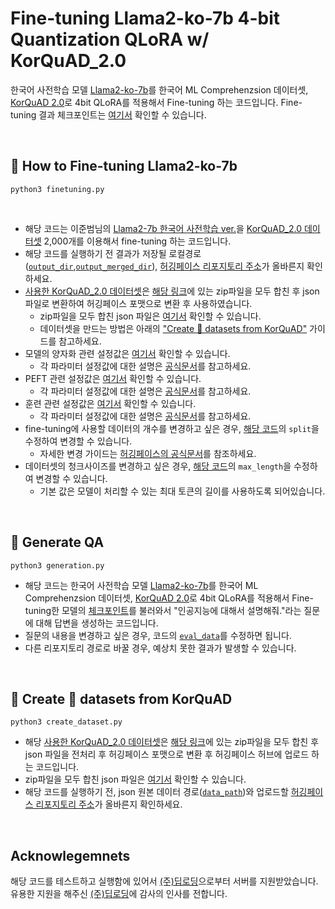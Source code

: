 # Fine-tuning Llama2-ko-7b 4-bit Quantization QLoRA  w/ KorQuAD_2.0

한국어 사전학습 모델 [Llama2-ko-7b](https://huggingface.co/beomi/llama-2-ko-7b)를 한국어 ML Comprehenzsion 데이터셋, [KorQuAD 2.0](https://korquad.github.io/)로 4bit QLoRA를 적용해서 
Fine-tuning 하는 코드입니다. Fine-tuning 결과 체크포인트는 [여기서](https://huggingface.co/leeseeun/llama2-7b-ko-finetuning) 확인할 수 있습니다.

<br>

## 🐚 How to Fine-tuning Llama2-ko-7b

    python3 finetuning.py

<br>

- 해당 코드는 이준범님의 [Llama2-7b 한국어 사전학습 ver.](https://huggingface.co/beomi/llama-2-ko-7b)을 [KorQuAD_2.0 데이터셋](https://huggingface.co/datasets/leeseeun/KorQuAD_2.0) 2,000개를 이용해서 fine-tuning 하는 코드입니다.
- 해당 코드를 실행하기 전 결과가 저장될 로컬경로([`output_dir`](https://github.com/SEUNKOREA/Llama2-7b-ko-FT/blob/3aa6ab0c388c924e975d101c7b368a0b52d815f0/finetuning.py#L109),[`output_merged_dir`](https://github.com/SEUNKOREA/Llama2-7b-ko-FT/blob/3aa6ab0c388c924e975d101c7b368a0b52d815f0/finetuning.py#L117C5-L117C22)), [허깅페이스 리포지토리 주소](https://github.com/SEUNKOREA/Llama2-7b-ko-FT/blob/3aa6ab0c388c924e975d101c7b368a0b52d815f0/finetuning.py#L127)가 올바른지 확인하세요.
- [사용한 KorQuAD_2.0 데이터셋](https://huggingface.co/datasets/leeseeun/KorQuAD_2.0)은 [해당 링크](https://github.com/korquad/korquad.github.io/tree/master/dataset/KorQuAD_2.1/train)에 있는 zip파일을 모두 합친 후 json 파일로 변환하여 허깅페이스 포맷으로 변환 후 사용하였습니다.
    - zip파일을 모두 합친 json 파일은 [여기서](https://github.com/SEUNKOREA/Llama2-7b-ko-FT/blob/main/newfile.json) 확인할 수 있습니다.
    - 데이터셋을 만드는 방법은 아래의 ["Create 🤗 datasets from KorQuAD"](https://github.com/SEUNKOREA/Llama2-7b-ko-FT/tree/main#-create--datasets-from-korquad) 가이드를 참고하세요.
- 모델의 양자화 관련 설정값은 [여기서](https://github.com/SEUNKOREA/Llama2-7b-ko-FT/blob/3aa6ab0c388c924e975d101c7b368a0b52d815f0/model_utils.py#L38) 확인할 수 있습니다.
    - 각 파라미터 설정값에 대한 설명은 [공식문서](https://huggingface.co/docs/transformers/main_classes/quantization#transformers.BitsAndBytesConfig)를 참고하세요.
- PEFT 관련 설정값은 [여기서](https://github.com/SEUNKOREA/Llama2-7b-ko-FT/blob/3aa6ab0c388c924e975d101c7b368a0b52d815f0/model_utils.py#L47) 확인할 수 있습니다.
    - 각 파라미터 설정값에 대한 설명은 [공식문서](https://huggingface.co/docs/peft/main/en/package_reference/tuners#peft.LoraConfig)를 참고하세요.
- 훈련 관련 설정값은 [여기서](https://github.com/SEUNKOREA/Llama2-7b-ko-FT/blob/3aa6ab0c388c924e975d101c7b368a0b52d815f0/finetuning.py#L28C13-L28C13) 확인할 수 있습니다.
    - 각 파라미터 설정값에 대한 설명은 [공식문서](https://huggingface.co/docs/transformers/v4.35.2/en/main_classes/trainer#transformers.TrainingArguments)를 참고하세요.
- fine-tuning에 사용할 데이터의 개수를 변경하고 싶은 경우, [해당 코드](https://github.com/SEUNKOREA/Llama2-7b-ko-FT/blob/3aa6ab0c388c924e975d101c7b368a0b52d815f0/finetuning.py#L97C1-L97C1)의 `split`을 수정하여 변경할 수 있습니다.
    - 자세한 변경 가이드는 [허깅페이스의 공식문서](https://huggingface.co/docs/datasets/v1.11.0/splits.html#slicing-api)를 참조하세요.
- 데이터셋의 청크사이즈를 변경하고 싶은 경우, [해당 코드](https://github.com/SEUNKOREA/Llama2-7b-ko-FT/blob/3aa6ab0c388c924e975d101c7b368a0b52d815f0/finetuning.py#L102)의 `max_length`을 수정하여 변경할 수 있습니다.
    - 기본 값은 모델이 처리할 수 있는 최대 토큰의 길이를 사용하도록 되어있습니다.



<br>

## 🧁 Generate QA

    python3 generation.py


- 해당 코드는 한국어 사전학습 모델 [Llama2-ko-7b](https://huggingface.co/beomi/llama-2-ko-7b)를 한국어 ML Comprehenzsion 데이터셋, [KorQuAD 2.0](https://korquad.github.io/)로 4bit QLoRA를 적용해서 Fine-tuning한 모델의 [체크포인트](https://huggingface.co/leeseeun/llama2-7b-ko-finetuning)를 불러와서 "인공지능에 대해서 설명해줘."라는 질문에 대해 답변을 생성하는 코드입니다.
- 질문의 내용을 변경하고 싶은 경우, 코드의 [`eval_data`](https://github.com/SEUNKOREA/Llama2-7b-ko-FT/blob/3aa6ab0c388c924e975d101c7b368a0b52d815f0/generation.py#L21C14-L21C29)를 수정하면 됩니다.
- 다른 리포지토리 경로로 바꿀 경우, 예상치 못한 결과가 발생할 수 있습니다.


<br>

## 🎲 Create 🤗 datasets from KorQuAD

    python3 create_dataset.py

- 해당 [사용한 KorQuAD_2.0 데이터셋](https://huggingface.co/datasets/leeseeun/KorQuAD_2.0)은 [해당 링크](https://github.com/korquad/korquad.github.io/tree/master/dataset/KorQuAD_2.1/train)에 있는 zip파일을 모두 합친 후 json 파일을 전처리 후 허깅페이스 포맷으로 변환 후 허깅페이스 허브에 업로드 하는 코드입니다.
- zip파일을 모두 합친 json 파일은 [여기서](https://github.com/SEUNKOREA/Llama2-7b-ko-FT/blob/main/newfile.json) 확인할 수 있습니다.
- 해당 코드를 실행하기 전, json 원본 데이터 경로([`data_path`](https://github.com/SEUNKOREA/Llama2-7b-ko-FT/blob/abfbb6a9b7b54edc6fa0dc1f3bc467b4adcbc7f1/create_dataset.py#L7C5-L7C14))와 업로드할 [허깅페이스 리포지토리 주소](https://github.com/SEUNKOREA/Llama2-7b-ko-FT/blob/abfbb6a9b7b54edc6fa0dc1f3bc467b4adcbc7f1/create_dataset.py#L34)가 올바른지 확인하세요.

<br>

## Acknowlegemnets
해당 코드를 테스트하고 실행함에 있어서 [(주)딥로딩](https://www.deeploading.com/)으로부터 서버를 지원받았습니다.
<br>
유용한 지원을 해주신 [(주)딥로딩](https://www.deeploading.com/)에 감사의 인사를 전합니다.
